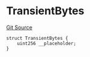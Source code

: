 # TransientBytes
[Git Source](https://github.com/Jasmine-Energy/jasmine-bridge/blob/41a89a99de073bdfa320a66b9536780475689209/contracts/utilities/TransientBytesLib.sol)


```solidity
struct TransientBytes {
    uint256 __placeholder;
}
```

